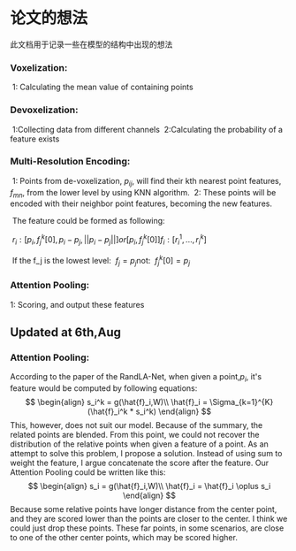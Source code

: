 # 论文的想法

此文档用于记录一些在模型的结构中出现的想法

### Voxelization:

​	1: Calculating the mean value of containing points 

### Devoxelization:

​	1:Collecting data from different channels
​	2:Calculating the probability of a feature exists

### Multi-Resolution Encoding:

​	1: Points from de-voxelization, $p_{ij}$, will find their kth nearest point features, $f_{mn}$, from the lower level by using KNN algorithm.
​	2: These points will be encoded with their neighbor point features, becoming the new features.

​		The feature could be formed as following:

​				$r_i: [p_i, f_j^k[0], p_i-p_j,||p_i-p_j||] or [p_i, f_j^k[0]]$
​				$f_i:[r_i^1,...,r_i^k]$

​				If the f_j is the lowest level:
​	 				$f_j = p_j$
​				not:
​					 $f_j^k[0] = p_j$

### Attention Pooling:

1: Scoring, and output these features

## Updated at 6th,Aug

### Attention Pooling:

According to the paper of the RandLA-Net, when given a point,$p_i$, it's feature would be computed by following equations:
$$
\begin{align}
s_i^k = g(\hat{f}_i,W)\\
\hat{f}_i = \Sigma_{k=1}^{K}(\hat{f}_i^k * s_i^k)
\end{align}
$$
This, however, does not suit our model. Because of the summary, the related points are blended. From this point, we could not recover the distribution of the relative points when given a feature of a point. As an attempt to solve this problem, I propose a solution. Instead of using sum to weight the feature, I argue concatenate the score after the feature. Our Attention Pooling could be written like this:
$$
\begin{align}
s_i = g(\hat{f}_i,W)\\
\hat{f}_i = \hat{f}_i \oplus s_i
\end{align}
$$
Because some relative points have longer distance from the center point, and they are scored lower than the points are closer to the center. I think we could just drop these points. These far points, in some scenarios, are close to one of the other center points, which may be scored higher.